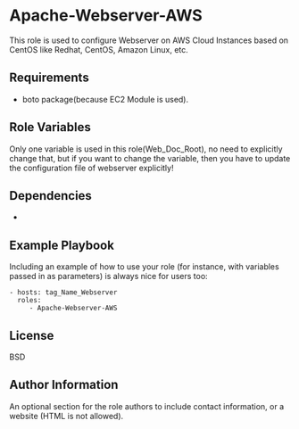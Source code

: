 Apache-Webserver-AWS
=========

This role is used to configure Webserver on AWS Cloud Instances based on CentOS like Redhat, CentOS, Amazon Linux, etc.

Requirements
------------

* boto package(because EC2 Module is used).

Role Variables
--------------

Only one variable is used in this role(Web_Doc_Root), no need to explicitly change that, but if you want to change the variable, then you have to update the configuration file of webserver explicitly! 

Dependencies
------------

-

Example Playbook
----------------

Including an example of how to use your role (for instance, with variables passed in as parameters) is always nice for users too:

    - hosts: tag_Name_Webserver
      roles:
         - Apache-Webserver-AWS

License
-------

BSD

Author Information
------------------

An optional section for the role authors to include contact information, or a website (HTML is not allowed).

